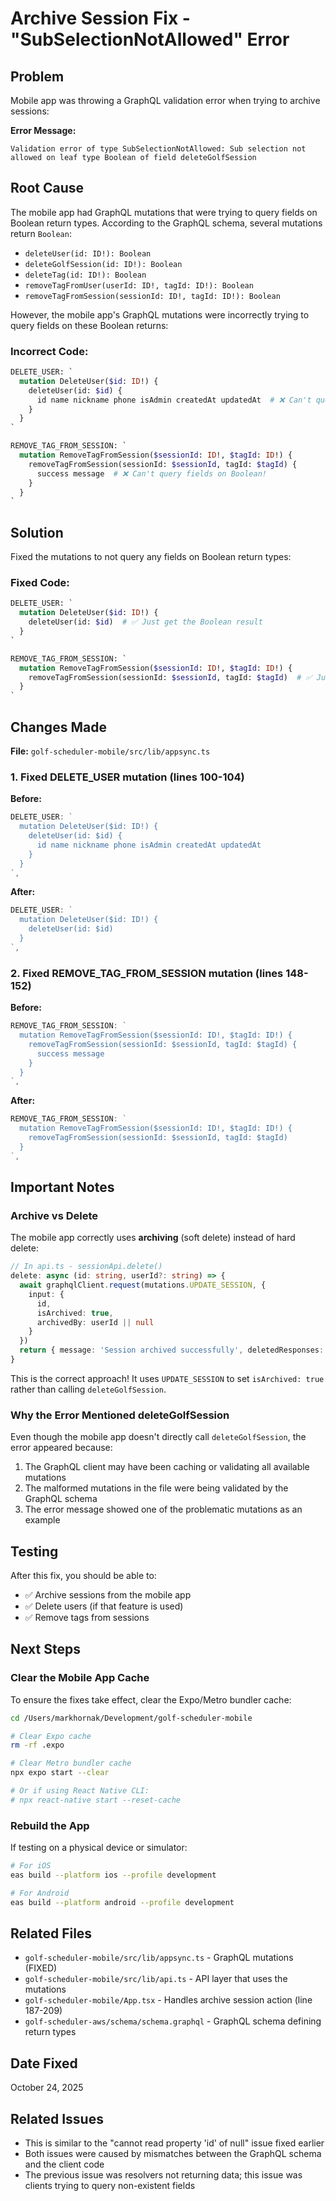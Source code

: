 # Archive Session Fix - "SubSelectionNotAllowed" Error

## Problem
Mobile app was throwing a GraphQL validation error when trying to archive sessions:

**Error Message:**
```
Validation error of type SubSelectionNotAllowed: Sub selection not allowed on leaf type Boolean of field deleteGolfSession
```

## Root Cause
The mobile app had GraphQL mutations that were trying to query fields on Boolean return types. According to the GraphQL schema, several mutations return `Boolean`:

- `deleteUser(id: ID!): Boolean`
- `deleteGolfSession(id: ID!): Boolean`
- `deleteTag(id: ID!): Boolean`
- `removeTagFromUser(userId: ID!, tagId: ID!): Boolean`
- `removeTagFromSession(sessionId: ID!, tagId: ID!): Boolean`

However, the mobile app's GraphQL mutations were incorrectly trying to query fields on these Boolean returns:

### Incorrect Code:
```graphql
DELETE_USER: `
  mutation DeleteUser($id: ID!) {
    deleteUser(id: $id) {
      id name nickname phone isAdmin createdAt updatedAt  # ❌ Can't query fields on Boolean!
    }
  }
`

REMOVE_TAG_FROM_SESSION: `
  mutation RemoveTagFromSession($sessionId: ID!, $tagId: ID!) {
    removeTagFromSession(sessionId: $sessionId, tagId: $tagId) {
      success message  # ❌ Can't query fields on Boolean!
    }
  }
`
```

## Solution
Fixed the mutations to not query any fields on Boolean return types:

### Fixed Code:
```graphql
DELETE_USER: `
  mutation DeleteUser($id: ID!) {
    deleteUser(id: $id)  # ✅ Just get the Boolean result
  }
`

REMOVE_TAG_FROM_SESSION: `
  mutation RemoveTagFromSession($sessionId: ID!, $tagId: ID!) {
    removeTagFromSession(sessionId: $sessionId, tagId: $tagId)  # ✅ Just get the Boolean result
  }
`
```

## Changes Made

**File:** `golf-scheduler-mobile/src/lib/appsync.ts`

### 1. Fixed DELETE_USER mutation (lines 100-104)
**Before:**
```typescript
DELETE_USER: `
  mutation DeleteUser($id: ID!) {
    deleteUser(id: $id) {
      id name nickname phone isAdmin createdAt updatedAt
    }
  }
`,
```

**After:**
```typescript
DELETE_USER: `
  mutation DeleteUser($id: ID!) {
    deleteUser(id: $id)
  }
`,
```

### 2. Fixed REMOVE_TAG_FROM_SESSION mutation (lines 148-152)
**Before:**
```typescript
REMOVE_TAG_FROM_SESSION: `
  mutation RemoveTagFromSession($sessionId: ID!, $tagId: ID!) {
    removeTagFromSession(sessionId: $sessionId, tagId: $tagId) {
      success message
    }
  }
`,
```

**After:**
```typescript
REMOVE_TAG_FROM_SESSION: `
  mutation RemoveTagFromSession($sessionId: ID!, $tagId: ID!) {
    removeTagFromSession(sessionId: $sessionId, tagId: $tagId)
  }
`,
```

## Important Notes

### Archive vs Delete
The mobile app correctly uses **archiving** (soft delete) instead of hard delete:

```typescript
// In api.ts - sessionApi.delete()
delete: async (id: string, userId?: string) => {
  await graphqlClient.request(mutations.UPDATE_SESSION, {
    input: {
      id,
      isArchived: true,
      archivedBy: userId || null
    }
  })
  return { message: 'Session archived successfully', deletedResponses: 0 }
}
```

This is the correct approach! It uses `UPDATE_SESSION` to set `isArchived: true` rather than calling `deleteGolfSession`.

### Why the Error Mentioned deleteGolfSession
Even though the mobile app doesn't directly call `deleteGolfSession`, the error appeared because:
1. The GraphQL client may have been caching or validating all available mutations
2. The malformed mutations in the file were being validated by the GraphQL schema
3. The error message showed one of the problematic mutations as an example

## Testing

After this fix, you should be able to:
- ✅ Archive sessions from the mobile app
- ✅ Delete users (if that feature is used)
- ✅ Remove tags from sessions

## Next Steps

### Clear the Mobile App Cache
To ensure the fixes take effect, clear the Expo/Metro bundler cache:

```bash
cd /Users/markhornak/Development/golf-scheduler-mobile

# Clear Expo cache
rm -rf .expo

# Clear Metro bundler cache
npx expo start --clear

# Or if using React Native CLI:
# npx react-native start --reset-cache
```

### Rebuild the App
If testing on a physical device or simulator:

```bash
# For iOS
eas build --platform ios --profile development

# For Android
eas build --platform android --profile development
```

## Related Files
- `golf-scheduler-mobile/src/lib/appsync.ts` - GraphQL mutations (FIXED)
- `golf-scheduler-mobile/src/lib/api.ts` - API layer that uses the mutations
- `golf-scheduler-mobile/App.tsx` - Handles archive session action (line 187-209)
- `golf-scheduler-aws/schema/schema.graphql` - GraphQL schema defining return types

## Date Fixed
October 24, 2025

## Related Issues
- This is similar to the "cannot read property 'id' of null" issue fixed earlier
- Both issues were caused by mismatches between the GraphQL schema and the client code
- The previous issue was resolvers not returning data; this issue was clients trying to query non-existent fields

